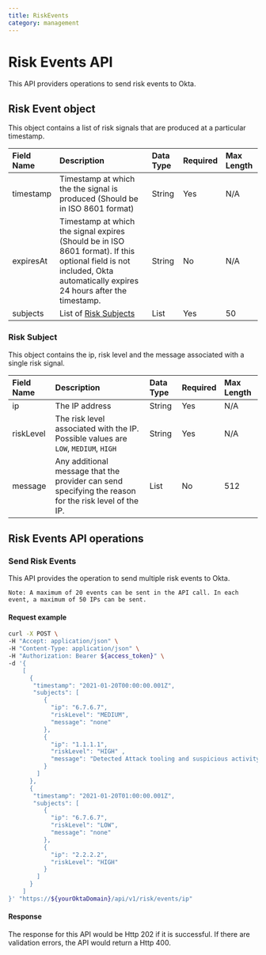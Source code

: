 ```yaml
---
title: RiskEvents
category: management
---
```


# Risk Events API

This API providers operations to send risk events to Okta.

## Risk Event object

This object contains a list of risk signals that are produced at a particular timestamp.

| Field Name     | Description                                                         	| Data Type                                     | Required      | Max Length    |
| :------------- | :------------------------------------------------------------------	| :-------------------------------------------- | :------------ | :------------ |
| timestamp             | Timestamp at which the the signal is produced (Should be in ISO 8601 format)  | String                                        | Yes		| N/A           |
| expiresAt             | Timestamp at which the signal expires (Should be in ISO 8601 format). If this optional field is not included, Okta automatically expires 24 hours after the timestamp. | String                                        | No		| N/A           |
| subjects         | List of [Risk Subjects](#risk-subject) | List                                        | Yes		| 50           |

### Risk Subject

This object contains the ip, risk level and the message associated with a single risk signal.

 Field Name     | Description                                                         	| Data Type                                     | Required      | Max Length    |
| :------------- | :------------------------------------------------------------------	| :-------------------------------------------- | :------------ | :------------ |
| ip             | The IP address  | String                                        | Yes		| N/A           |
| riskLevel             | The risk level associated with the IP. Possible values are `LOW`, `MEDIUM`, `HIGH` | String                                        | Yes		| N/A           |
| message         | Any additional message that the provider can send specifying the reason for the risk level of the IP.  | List                                        | No		| 512           |


## Risk Events API operations

### Send Risk Events

<ApiOperation method="post" url="/api/v1/risk/evnets/ip" />

This API provides the operation to send multiple risk events to Okta.

`Note: A maximum of 20 events can be sent in the API call. In each event, a maximum of 50 IPs can be sent.`


#### Request example

```bash
curl -X POST \
-H "Accept: application/json" \
-H "Content-Type: application/json" \
-H "Authorization: Bearer ${access_token}" \
-d '{
    [
      {
       "timestamp": "2021-01-20T00:00:00.001Z",
       "subjects": [
          {
            "ip": "6.7.6.7",
            "riskLevel": "MEDIUM",
            "message": "none"
          },
          {
            "ip": "1.1.1.1",
            "riskLevel": "HIGH" ,
            "message": "Detected Attack tooling and suspicious activity"
          }
        ]
      },
      {
       "timestamp": "2021-01-20T01:00:00.001Z",
       "subjects": [
          {
            "ip": "6.7.6.7",
            "riskLevel": "LOW",
            "message": "none"
          },
          {
            "ip": "2.2.2.2",
            "riskLevel": "HIGH"
          }
        ]
      }
    ]
}' "https://${yourOktaDomain}/api/v1/risk/events/ip"
```

#### Response
The response for this API would be Http 202 if it is successful. If there are validation errors, the API would return a Http 400.
